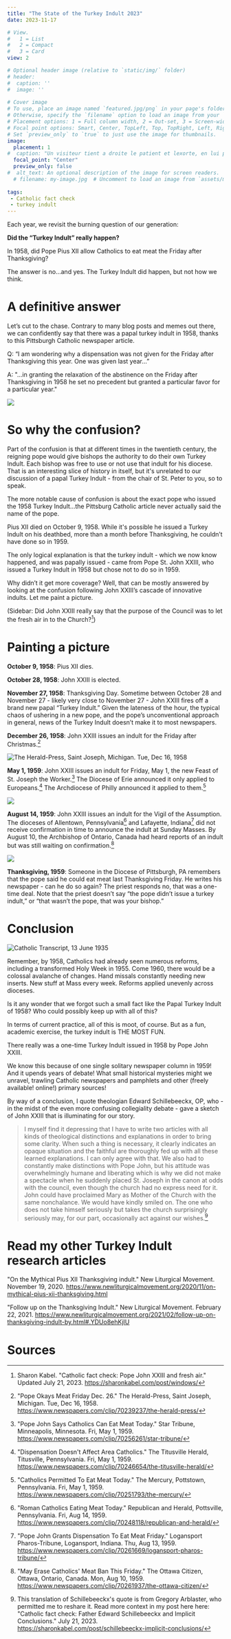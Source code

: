 ```yaml
---
title: "The State of the Turkey Indult 2023"
date: 2023-11-17

# View.
#   1 = List
#   2 = Compact
#   3 = Card
view: 2

# Optional header image (relative to `static/img/` folder)
# header:
#  caption: ''
#  image: ''
 
# Cover image
# To use, place an image named `featured.jpg/png` in your page's folder.
# Otherwise, specify the `filename` option to load an image from your `assets/media/` folder.
# Placement options: 1 = Full column width, 2 = Out-set, 3 = Screen-width
# Focal point options: Smart, Center, TopLeft, Top, TopRight, Left, Right, BottomLeft, Bottom, BottomRight
# Set `preview_only` to `true` to just use the image for thumbnails.
image:
  placement: 1
#  caption: "Un visiteur tient a droite le patient et lexorte, en lui presentant le crucifix, tandis que le confesseur à gauche lui donne labsolution. 1792-1794. Bibliothèque nationale de France."
  focal_point: "Center"
  preview_only: false
#  alt_text: An optional description of the image for screen readers.
  # filename: my-image.jpg  # Uncomment to load an image from `assets/media/` instead.
  
tags:
 - Catholic fact check
 - turkey indult
---
```


Each year, we revisit the burning question of our generation:

**Did the “Turkey Indult” really happen?**

In 1958, did Pope Pius XII allow Catholics to eat meat the Friday after Thanksgiving?

The answer is no…and yes. The Turkey Indult did happen, but not how we think.

# A definitive answer 

Let’s cut to the chase. Contrary to many blog posts and memes out there, we can confidently say that there was a papal turkey indult in 1958, thanks to this Pittsburgh Catholic newspaper article. 

Q: “I am wondering why a dispensation was not given for the Friday after Thanksgiving this year. One was given last year…”

A: "...in granting the relaxation of the abstinence on the Friday after Thanksgiving in 1958 he set no precedent but granted a particular favor for a particular year." 

![](/uploads/turkey-indult-2023/turkeyindult_1959.png)

# So why the confusion?

Part of the confusion is that at different times in the twentieth century, the reigning pope would give bishops the authority to do their own Turkey Indult. Each bishop was free to use or not use that indult for his diocese. That is an interesting slice of history in itself, but it's unrelated to our discussion of a papal Turkey Indult - from the chair of St. Peter to you, so to speak.

The more notable cause of confusion is about the exact pope who issued the 1958 Turkey Indult...the Pittsburg Catholic article never actually said the name of the pope. 

Pius XII died on October 9, 1958. While it's possible he issued a Turkey Indult on his deathbed, more than a month before Thanksgiving, he couldn’t have done so in 1959.

The only logical explanation is that the turkey indult - which we now know happened, and was papally issued - came from Pope St. John XXIII, who issued a Turkey Indult in 1958 but chose not to do so in 1959.

Why didn’t it get more coverage? Well, that can be mostly answered by looking at the confusion following John XXIII’s cascade of innovative indults. Let me paint a picture. 

(Sidebar: Did John XXIII really say that the purpose of the Council was to let the fresh air in to the Church?[^1])

# Painting a picture

**October 9, 1958**: Pius XII dies.

**October 28, 1958**: John XXIII is elected.

**November 27, 1958**: Thanksgiving Day. Sometime between October 28 and November 27 - likely very close to November 27 - John XXIII fires off a brand new papal “Turkey Indult.” Given the lateness of the hour, the typical chaos of ushering in a new pope, and the pope’s unconventional approach in general, news of the Turkey Indult doesn’t make it to most newspapers.

**December 26, 1958**: John XXIII issues an indult for the Friday after Christmas.[^2]

![](/uploads/turkey-indult-2023/december26.jpg "The Herald-Press, Saint Joseph, Michigan. Tue, Dec 16, 1958")

**May 1, 1959**: John XXIII issues an indult for Friday, May 1, the new Feast of St. Joseph the Worker.[^3] The Diocese of Erie announced it only applied to Europeans.[^4] The Archdiocese of Philly announced it applied to them.[^5] 

![](/uploads/turkey-indult-2023/may1.png)

**August 14, 1959**: John XXIII issues an indult for the Vigil of the Assumption. The dioceses of Allentown, Pennsylvania[^6] and Lafayette, Indiana[^7] did not receive confirmation in time to announce the indult at Sunday Masses. By August 10, the Archbishop of Ontario, Canada had heard reports of an indult but was still waiting on confirmation.[^8] 

![](/uploads/turkey-indult-2023/august14.png)

**Thanksgiving, 1959**: Someone in the Diocese of Pittsburgh, PA remembers that the pope said he could eat meat last Thanksgiving Friday. He writes his newspaper - can he do so again? The priest responds no, that was a one-time deal. Note that the priest doesn’t say “the pope didn’t issue a turkey indult,” or “that wasn’t the pope, that was your bishop.”

# Conclusion

![](/uploads/turkey-indult-2023/turkeyindult_1935.png "Catholic Transcript, 13 June 1935")

Remember, by 1958, Catholics had already seen numerous reforms, including a transformed Holy Week in 1955. Come 1960, there would be a colossal avalanche of changes. Hand missals constantly needing new inserts. New stuff at Mass every week. Reforms applied unevenly across dioceses.

Is it any wonder that we forgot such a small fact like the Papal Turkey Indult of 1958? Who could possibly keep up with all of this? 

In terms of current practice, all of this is moot, of course. But as a fun, academic exercise, the turkey indult is THE MOST FUN. 

There really was a one-time Turkey Indult issued in 1958 by Pope John XXIII.

We know this because of one single solitary newspaper column in 1959! And it upends years of debate! What small historical mysteries might we unravel, trawling Catholic newspapers and pamphlets and other (freely available! online!) primary sources!

By way of a conclusion, I quote theologian Edward Schillebeeckx, OP, who - in the midst of the even more confusing collegiality debate - gave a sketch of John XXIII that is illuminating for our story. 

> I myself find it depressing that I have to write two articles with all kinds of theological distinctions and explanations in order to bring some clarity. When such a thing is necessary, it clearly indicates an opaque situation and the faithful are thoroughly fed up with all these learned explanations. I can only agree with that. We also had to constantly make distinctions with Pope John, but his attitude was overwhelmingly humane and liberating which is why we did not make a spectacle when he suddenly placed St. Joseph in the canon at odds with the council, even though the church had no express need for it. John could have proclaimed Mary as Mother of the Church with the same nonchalance. We would have kindly smiled on. The one who does not take himself seriously but takes the church surprisingly seriously may, for our part, occasionally act against our wishes.[^9]

# Read my other Turkey Indult research articles 

"On the Mythical Pius XII Thanksgiving indult." New Liturgical Movement. November 19, 2020. https://www.newliturgicalmovement.org/2020/11/on-mythical-pius-xii-thanksgiving.html

"Follow up on the Thanksgiving Indult." New Liturgical Movement. February 22, 2021. https://www.newliturgicalmovement.org/2021/02/follow-up-on-thanksgiving-indult-by.html#.YDUo8ehKjIU

# Sources

[^1]: Sharon Kabel. "Catholic fact check: Pope John XXIII and fresh air." Updated July 21, 2023. https://sharonkabel.com/post/windows/

[^2]: "Pope Okays Meat Friday Dec. 26." The Herald-Press, Saint Joseph, Michigan. Tue, Dec 16, 1958. https://www.newspapers.com/clip/70239237/the-herald-press/

[^3]: "Pope John Says Catholics Can Eat Meat Today." Star Tribune, Minneapolis, Minnesota. Fri, May 1, 1959. https://www.newspapers.com/clip/70256261/star-tribune/

[^4]: "Dispensation Doesn't Affect Area Catholics." The Titusville Herald, Titusville, Pennsylvania. Fri, May 1, 1959. https://www.newspapers.com/clip/70246654/the-titusville-herald/

[^5]: "Catholics Permitted To Eat Meat Today." The Mercury, Pottstown, Pennsylvania. Fri, May 1, 1959. https://www.newspapers.com/clip/70251793/the-mercury/

[^6]: "Roman Catholics Eating Meat Today." Republican and Herald, Pottsville, Pennsylvania. Fri, Aug 14, 1959. https://www.newspapers.com/clip/70248118/republican-and-herald/

[^7]: "Pope John Grants Dispensation To Eat Meat Friday." Logansport Pharos-Tribune, Logansport, Indiana. Thu, Aug 13, 1959. https://www.newspapers.com/clip/70261669/logansport-pharos-tribune/

[^8]: "May Erase Catholics' Meat Ban This Friday." The Ottawa Citizen, Ottawa, Ontario, Canada. Mon, Aug 10, 1959. https://www.newspapers.com/clip/70261937/the-ottawa-citizen/

[^9]: This translation of Schillebeeckx's quote is from Gregory Arblaster, who permitted me to reshare it. Read more context in my post here here: "Catholic fact check: Father Edward Schillebeeckx and Implicit Conclusions." July 21, 2023. https://sharonkabel.com/post/schillebeeckx-implicit-conclusions/
